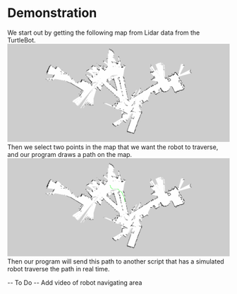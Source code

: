 ---
---

# Demonstration
We start out by getting the following map from Lidar data from the TurtleBot.
![Example Map of the Library](img/library_lower_day2.png)
Then we select two points in the map that we want the robot to traverse, and our program draws a path on the map.
![Path in the Library](img/solution.png)
Then our program will send this path to another script that has a simulated robot traverse the path in real time.

-- To Do --
Add video of robot navigating area
